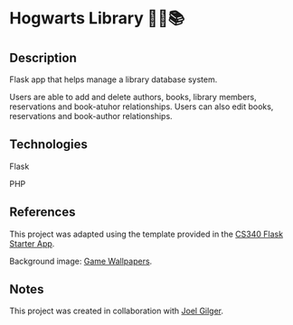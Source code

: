 # Hogwarts Library 🧙🏼📚

## Description
Flask app that helps manage a library database system. 

Users are able to add and delete authors, books, library members, reservations and book-atuhor relationships. 
Users can also edit books, reservations and book-author relationships. 

## Technologies
Flask

PHP

## References 
This project was adapted using the template provided in the [CS340 Flask Starter App](https://github.com/osu-cs340-ecampus/flask-starter-app).

Background image: [Game Wallpapers](https://www.gamewallpapers.com/index.php?titelpage=Hogwarts+Legacy&page=ultrawidegame).

## Notes
This project was created in collaboration with [Joel Gilger](https://github.com/jgiggler). 
